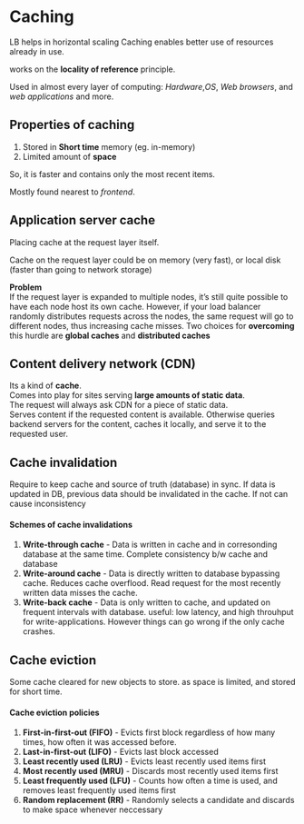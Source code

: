 # Caching
LB helps in horizontal scaling
Caching enables better use of resources already in use.

works on the **locality of reference** principle.

Used in almost every layer of computing: _Hardware_,_OS_, _Web browsers_, and _web applications_ and more.

## Properties of caching
1. Stored in **Short time** memory (eg. in-memory)
2. Limited amount of **space** 

So, it is faster and contains only the most recent items.

Mostly found nearest to _frontend_.

## Application server cache
Placing cache at the request layer itself.

Cache on the request layer could be on memory (very fast), or local disk (faster than going to network storage)

**Problem** <br>
If the request layer is
expanded to multiple nodes, it’s still quite possible to have each node host its own
cache. However, if your load balancer randomly distributes requests across the
nodes, the same request will go to different nodes, thus increasing cache misses. Two
choices for **overcoming** this hurdle are **global caches** and **distributed caches**

## Content delivery network (CDN)
Its a kind of **cache**.<br>
Comes into play for sites serving **large amounts of static data**.<br>
The request will always ask CDN for a piece of static data.<br>
Serves content if the requested content is available. Otherwise queries backend servers for the content, caches it locally, and serve it to the requested user.<br>

## Cache invalidation 
Require to keep cache and source of truth (database) in sync.
If data is updated in DB, previous data should be invalidated in the cache.
If not can cause inconsistency

#### Schemes of cache invalidations
1. **Write-through cache** - Data is written in cache and in corresonding database at the same time. Complete consistency b/w cache and database
2. **Write-around cache** - Data is directly written to database bypassing cache. Reduces cache overflood. Read request for the most recently written data misses the cache.
3. **Write-back cache** - Data is only written to cache, and updated on frequent intervals with database. useful: low latency, and high throuhput for write-applications.
 However things can go wrong if the only cache crashes.
 
## Cache eviction
Some cache cleared for new objects to store. as space is limited, and stored for short time.

#### Cache eviction policies
1. **First-in-first-out (FIFO)** - Evicts first block regardless of how many times, how often it was accessed before.
2. **Last-in-first-out (LIFO)** - Evicts last block accessed 
3. **Least recently used (LRU)** - Evicts least recently used items first
4. **Most recently used (MRU)** - Discards most recently used items first
5. **Least frequently used (LFU)** - Counts how often a time is used, and removes least frequently used items first
6. **Random replacement (RR)** - Randomly selects a candidate and discards to make space whenever neccessary


